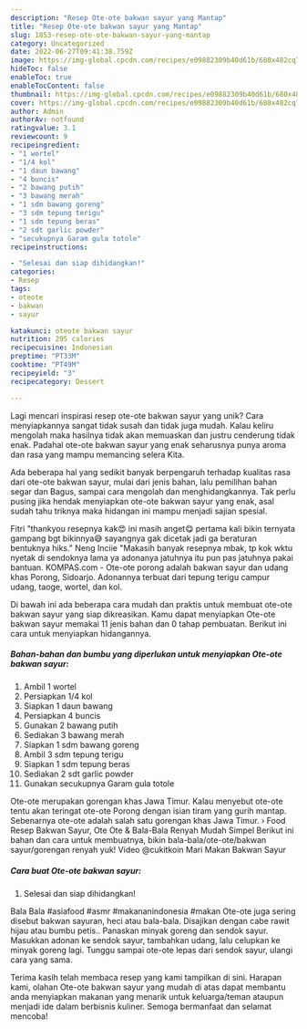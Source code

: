 ```yaml
---
description: "Resep Ote-ote bakwan sayur yang Mantap"
title: "Resep Ote-ote bakwan sayur yang Mantap"
slug: 1853-resep-ote-ote-bakwan-sayur-yang-mantap
category: Uncategorized
date: 2022-06-27T09:41:38.759Z
image: https://img-global.cpcdn.com/recipes/e09882309b40d61b/680x482cq70/ote-ote-bakwan-sayur-foto-resep-utama.jpg
hideToc: false
enableToc: true
enableTocContent: false
thumbnail: https://img-global.cpcdn.com/recipes/e09882309b40d61b/680x482cq70/ote-ote-bakwan-sayur-foto-resep-utama.jpg
cover: https://img-global.cpcdn.com/recipes/e09882309b40d61b/680x482cq70/ote-ote-bakwan-sayur-foto-resep-utama.jpg
author: Admin
authorAv: notfound
ratingvalue: 3.1
reviewcount: 9
recipeingredient:
- "1 wortel"
- "1/4 kol"
- "1 daun bawang"
- "4 buncis"
- "2 bawang putih"
- "3 bawang merah"
- "1 sdm bawang goreng"
- "3 sdm tepung terigu"
- "1 sdm tepung beras"
- "2 sdt garlic powder"
- "secukupnya Garam gula totole"
recipeinstructions:

- "Selesai dan siap dihidangkan!"
categories:
- Resep
tags:
- oteote
- bakwan
- sayur

katakunci: oteote bakwan sayur 
nutrition: 295 calories
recipecuisine: Indonesian
preptime: "PT33M"
cooktime: "PT49M"
recipeyield: "3"
recipecategory: Dessert

---
```





Lagi mencari inspirasi resep ote-ote bakwan sayur yang unik? Cara menyiapkannya sangat tidak susah dan tidak juga mudah. Kalau keliru mengolah maka hasilnya tidak akan memuaskan dan justru cenderung tidak enak. Padahal ote-ote bakwan sayur yang enak seharusnya punya aroma dan rasa yang mampu memancing selera Kita.





Ada beberapa hal yang sedikit banyak berpengaruh terhadap kualitas rasa dari ote-ote bakwan sayur, mulai dari jenis bahan, lalu pemilihan bahan segar dan Bagus, sampai cara mengolah dan menghidangkannya. Tak perlu pusing jika hendak menyiapkan ote-ote bakwan sayur yang enak,      asal sudah tahu triknya maka hidangan ini mampu menjadi sajian spesial.














Fitri &#34;thankyou resepnya kak😍 ini masih anget😋 pertama kali bikin ternyata gampang bgt bikinnya😅 sayangnya gak dicetak jadi ga beraturan bentuknya hiks.&#34; Neng Inciie &#34;Makasih banyak resepnya mbak, tp kok wktu nyetak di sendoknya lama ya adonanya jatuhnya itu pun pas jatuhnya pakai bantuan. KOMPAS.com - Ote-ote porong adalah bakwan sayur dan udang khas Porong, Sidoarjo. Adonannya terbuat dari tepung terigu campur udang, taoge, wortel, dan kol.






Di bawah ini ada beberapa cara mudah dan praktis untuk membuat ote-ote bakwan sayur yang siap dikreasikan. Kamu dapat menyiapkan Ote-ote bakwan sayur memakai 11 jenis bahan dan 0 tahap pembuatan. Berikut ini cara untuk menyiapkan hidangannya.

<!--inarticleads1-->

##### Bahan-bahan dan bumbu yang diperlukan untuk menyiapkan Ote-ote bakwan sayur:

1. Ambil 1 wortel
1. Persiapkan 1/4 kol
1. Siapkan 1 daun bawang
1. Persiapkan 4 buncis
1. Gunakan 2 bawang putih
1. Sediakan 3 bawang merah
1. Siapkan 1 sdm bawang goreng
1. Ambil 3 sdm tepung terigu
1. Siapkan 1 sdm tepung beras
1. Sediakan 2 sdt garlic powder
1. Gunakan secukupnya Garam gula totole


Ote-ote merupakan gorengan khas Jawa Timur. Kalau menyebut ote-ote tentu akan teringat ote-ote Porong dengan isian tiram yang gurih mantap. Sebenarnya ote-ote adalah salah satu gorengan khas Jawa Timur. › Food Resep Bakwan Sayur, Ote Ote &amp; Bala-Bala Renyah Mudah Simpel Berikut ini bahan dan cara untuk membuatnya, bikin bala-bala/ote-ote/bakwan sayur/gorengan renyah yuk! Video @cukitkoin Mari Makan Bakwan Sayur 

<!--inarticleads2-->

##### Cara buat Ote-ote bakwan sayur:


1. Selesai dan siap dihidangkan!

Bala Bala #asiafood #asmr #makananindonesia #makan Ote-ote juga sering disebut bakwan sayuran, heci atau bala-bala. Disajikan dengan cabe rawit hijau atau bumbu petis.. Panaskan minyak goreng dan sendok sayur. Masukkan adonan ke sendok sayur, tambahkan udang, lalu celupkan ke minyak goreng lagi. Tunggu sampai ote-ote lepas dari sendok sayur, ulangi cara yang sama. 

Terima kasih telah membaca resep yang kami tampilkan di sini. Harapan kami, olahan Ote-ote bakwan sayur yang mudah di atas dapat membantu anda menyiapkan makanan yang menarik untuk keluarga/teman ataupun menjadi ide dalam berbisnis kuliner. Semoga bermanfaat dan selamat mencoba!
